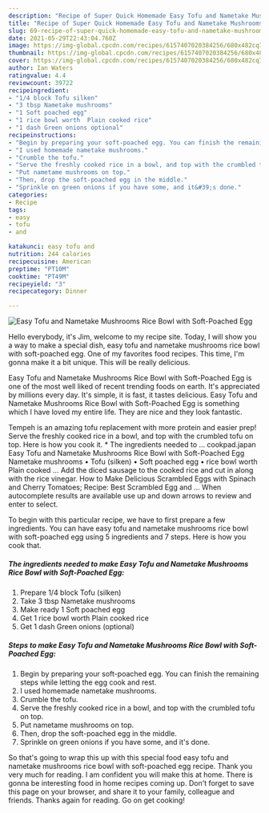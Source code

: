 ```yaml
---
description: "Recipe of Super Quick Homemade Easy Tofu and Nametake Mushrooms Rice Bowl with Soft-Poached Egg"
title: "Recipe of Super Quick Homemade Easy Tofu and Nametake Mushrooms Rice Bowl with Soft-Poached Egg"
slug: 69-recipe-of-super-quick-homemade-easy-tofu-and-nametake-mushrooms-rice-bowl-with-soft-poached-egg
date: 2021-05-29T22:43:04.760Z
image: https://img-global.cpcdn.com/recipes/6157407020384256/680x482cq70/easy-tofu-and-nametake-mushrooms-rice-bowl-with-soft-poached-egg-recipe-main-photo.jpg
thumbnail: https://img-global.cpcdn.com/recipes/6157407020384256/680x482cq70/easy-tofu-and-nametake-mushrooms-rice-bowl-with-soft-poached-egg-recipe-main-photo.jpg
cover: https://img-global.cpcdn.com/recipes/6157407020384256/680x482cq70/easy-tofu-and-nametake-mushrooms-rice-bowl-with-soft-poached-egg-recipe-main-photo.jpg
author: Ian Waters
ratingvalue: 4.4
reviewcount: 39722
recipeingredient:
- "1/4 block Tofu silken"
- "3 tbsp Nametake mushrooms"
- "1 Soft poached egg"
- "1 rice bowl worth  Plain cooked rice"
- "1 dash Green onions optional"
recipeinstructions:
- "Begin by preparing your soft-poached egg. You can finish the remaining steps while letting the egg cook and rest."
- "I used homemade nametake mushrooms."
- "Crumble the tofu."
- "Serve the freshly cooked rice in a bowl, and top with the crumbled tofu on top."
- "Put nametame mushrooms on top."
- "Then, drop the soft-poached egg in the middle."
- "Sprinkle on green onions if you have some, and it&#39;s done."
categories:
- Recipe
tags:
- easy
- tofu
- and

katakunci: easy tofu and 
nutrition: 244 calories
recipecuisine: American
preptime: "PT10M"
cooktime: "PT49M"
recipeyield: "3"
recipecategory: Dinner

---
```



![Easy Tofu and Nametake Mushrooms Rice Bowl with Soft-Poached Egg](https://img-global.cpcdn.com/recipes/6157407020384256/680x482cq70/easy-tofu-and-nametake-mushrooms-rice-bowl-with-soft-poached-egg-recipe-main-photo.jpg)

Hello everybody, it's Jim, welcome to my recipe site. Today, I will show you a way to make a special dish, easy tofu and nametake mushrooms rice bowl with soft-poached egg. One of my favorites food recipes. This time, I'm gonna make it a bit unique. This will be really delicious.

Easy Tofu and Nametake Mushrooms Rice Bowl with Soft-Poached Egg is one of the most well liked of recent trending foods on earth. It's appreciated by millions every day. It's simple, it is fast, it tastes delicious. Easy Tofu and Nametake Mushrooms Rice Bowl with Soft-Poached Egg is something which I have loved my entire life. They are nice and they look fantastic.

Tempeh is an amazing tofu replacement with more protein and easier prep! Serve the freshly cooked rice in a bowl, and top with the crumbled tofu on top. Here is how you cook it. * The ingredients needed to … cookpad.japan Easy Tofu and Nametake Mushrooms Rice Bowl with Soft-Poached Egg Nametake mushrooms • Tofu (silken) • Soft poached egg • rice bowl worth Plain cooked … Add the diced sausage to the cooked rice and cut in along with the rice vinegar. How to Make Delicious Scrambled Eggs with Spinach and Cherry Tomatoes; Recipe: Best Scrambled Egg and … When autocomplete results are available use up and down arrows to review and enter to select.


To begin with this particular recipe, we have to first prepare a few ingredients. You can have easy tofu and nametake mushrooms rice bowl with soft-poached egg using 5 ingredients and 7 steps. Here is how you cook that.

<!--inarticleads1-->

##### The ingredients needed to make Easy Tofu and Nametake Mushrooms Rice Bowl with Soft-Poached Egg:

1. Prepare 1/4 block Tofu (silken)
1. Take 3 tbsp Nametake mushrooms
1. Make ready 1 Soft poached egg
1. Get 1 rice bowl worth  Plain cooked rice
1. Get 1 dash Green onions (optional)




<!--inarticleads2-->

##### Steps to make Easy Tofu and Nametake Mushrooms Rice Bowl with Soft-Poached Egg:

1. Begin by preparing your soft-poached egg. You can finish the remaining steps while letting the egg cook and rest.
1. I used homemade nametake mushrooms.
1. Crumble the tofu.
1. Serve the freshly cooked rice in a bowl, and top with the crumbled tofu on top.
1. Put nametame mushrooms on top.
1. Then, drop the soft-poached egg in the middle.
1. Sprinkle on green onions if you have some, and it&#39;s done.




So that's going to wrap this up with this special food easy tofu and nametake mushrooms rice bowl with soft-poached egg recipe. Thank you very much for reading. I am confident you will make this at home. There is gonna be interesting food in home recipes coming up. Don't forget to save this page on your browser, and share it to your family, colleague and friends. Thanks again for reading. Go on get cooking!
